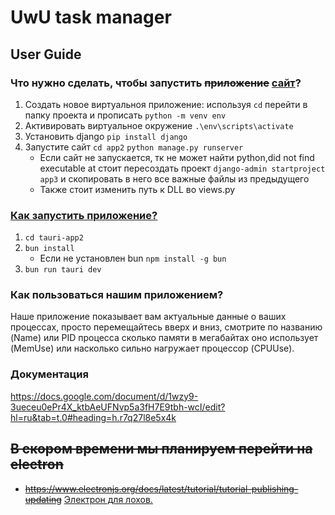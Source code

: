 # UwU task manager
## User Guide
### Что нужно сделать, чтобы запустить ~~приложение~~ <ins>сайт</ins>?
1. Создать новое виртуальноя приложение: используя ```cd``` перейти в папку проекта и прописать ```python -m venv env```
2. Активировать виртуальное окружение ```.\env\scripts\activate```
3. Установить django ```pip install django```
4. Запустите сайт ```cd app2``` ```python manage.py runserver```
   - Если сайт не запускается, тк не может найти python,did not find executable at стоит пересоздать проект ```django-admin startproject app3``` и скопировать в него все важные файлы из предыдущего
   - Также стоит изменить путь к DLL во views.py
### <ins>Как запустить приложение?</ins>
1. ```cd tauri-app2```
2. ```bun install```
   - Если не установлен bun ```npm install -g bun```
3. ```bun run tauri dev```
### Как пользоваться нашим приложением?
Наше приложение показывает вам актуальные данные о ваших процессах, просто перемещайтесь вверх и вниз, смотрите по названию (Name) или PID процесса сколько памяти в мегабайтах оно использует (MemUse) или насколько сильно нагружает процессор (CPUUse).
### Документация
https://docs.google.com/document/d/1wzy9-3ueceu0ePr4X_ktbAeUFNvp5a3fH7E9tbh-wcI/edit?hl=ru&tab=t.0#heading=h.r7q27l8e5x4k
## ~~В скором времени мы планируем перейти на electron~~
- ~~https://www.electronjs.org/docs/latest/tutorial/tutorial-publishing-updating~~
<ins>Электрон для лохов.</ins>

